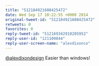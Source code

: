 ```yaml
---
title: "512184921608425472"
date: Wed Sep 17 10:22:55 +0000 2014
original-tweet-id: "512184921608425472"
retweets: 0
favorites: 0
reply-tweet-id: "512169342910205952"
reply-user-id: "121109844"
reply-user-screen-name: "alexdixonco"
---
```

<a href="https://twitter.com/alexdixondesign">@alexdixondesign</a> Easier than windows!
